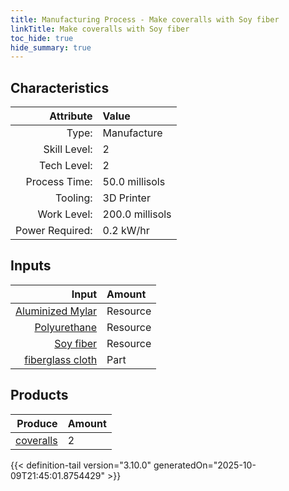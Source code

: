 ```yaml
---
title: Manufacturing Process - Make coveralls with Soy fiber
linkTitle: Make coveralls with Soy fiber
toc_hide: true
hide_summary: true
---
```

<!-- This is generated by the MarsSim HelpGenertor, do not edit. -->


## Characteristics

| Attribute      | Value |
|--------:|:------|
|Type:|Manufacture|
|Skill Level:|2|
|Tech Level:|2|
|Process Time:|50.0 millisols|
|Tooling:|3D Printer|
|Work Level:|200.0 millisols|
|Power Required:|0.2 kW/hr|

## Inputs

| Input      | Amount |
|--------:|:------|
|[Aluminized Mylar](/docs/definitions/resource/aluminized-mylar)|Resource|1.0 kg|
|[Polyurethane](/docs/definitions/resource/polyurethane)|Resource|0.1 kg|
|[Soy fiber](/docs/definitions/resource/soy-fiber)|Resource|0.2 kg|
|[fiberglass cloth](/docs/definitions/part/fiberglass-cloth)|Part|4|

## Products


| Produce      | Amount |
|--------:|:------|
|[coveralls](/docs/definitions/part/coveralls)|2|



{{< definition-tail version="3.10.0" generatedOn="2025-10-09T21:45:01.8754429" >}}



